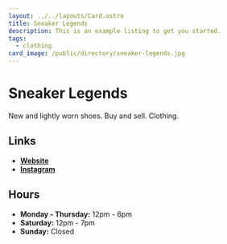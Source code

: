 ```yaml
---
layout: ../../layouts/Card.astro
title: Sneaker Legends
description: This is an example listing to get you started.
tags:
  - clothing
card_image: /public/directory/sneaker-legends.jpg
---
```


# Sneaker Legends 

New and lightly worn shoes. Buy and sell. Clothing.

## Links

- **[Website](https://sneakerlegends.com)**
- **[Instagram](https://www.instagram.com/sneakerlegendsdearborn)**

## Hours

- **Monday - Thursday:** 12pm - 6pm
- **Saturday:** 12pm - 7pm
- **Sunday:** Closed
